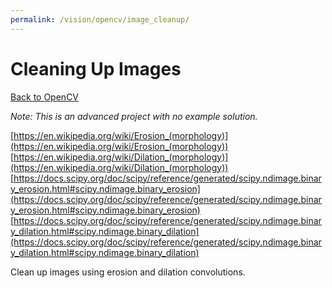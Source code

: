 ```yaml
---
permalink: /vision/opencv/image_cleanup/
---
```


# Cleaning Up Images

[Back to OpenCV](/docs/vision/opencv)

*Note: This is an advanced project with no example solution.*

[https://en.wikipedia.org/wiki/Erosion_(morphology)](https://en.wikipedia.org/wiki/Erosion_(morphology))
[https://en.wikipedia.org/wiki/Dilation_(morphology)](https://en.wikipedia.org/wiki/Dilation_(morphology))
[https://docs.scipy.org/doc/scipy/reference/generated/scipy.ndimage.binary_erosion.html#scipy.ndimage.binary_erosion](https://docs.scipy.org/doc/scipy/reference/generated/scipy.ndimage.binary_erosion.html#scipy.ndimage.binary_erosion)
[https://docs.scipy.org/doc/scipy/reference/generated/scipy.ndimage.binary_dilation.html#scipy.ndimage.binary_dilation](https://docs.scipy.org/doc/scipy/reference/generated/scipy.ndimage.binary_dilation.html#scipy.ndimage.binary_dilation)

Clean up images using erosion and dilation convolutions.


